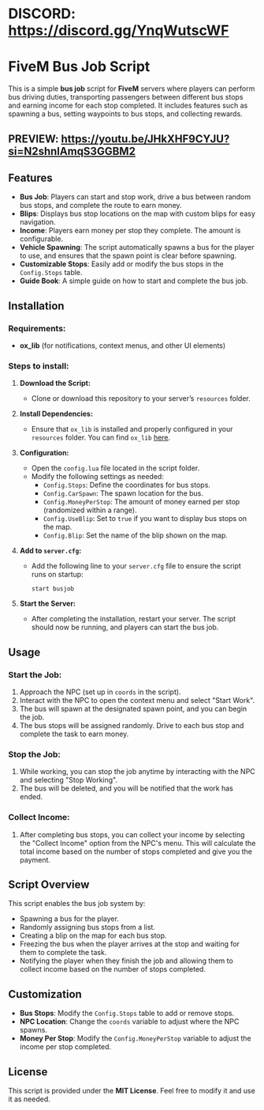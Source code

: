# DISCORD: https://discord.gg/YnqWutscWF
# FiveM Bus Job Script

This is a simple **bus job** script for **FiveM** servers where players can perform bus driving duties, transporting passengers between different bus stops and earning income for each stop completed. It includes features such as spawning a bus, setting waypoints to bus stops, and collecting rewards.

## PREVIEW: https://youtu.be/JHkXHF9CYJU?si=N2shnlAmqS3GGBM2
## Features

- **Bus Job**: Players can start and stop work, drive a bus between random bus stops, and complete the route to earn money.
- **Blips**: Displays bus stop locations on the map with custom blips for easy navigation.
- **Income**: Players earn money per stop they complete. The amount is configurable.
- **Vehicle Spawning**: The script automatically spawns a bus for the player to use, and ensures that the spawn point is clear before spawning.
- **Customizable Stops**: Easily add or modify the bus stops in the `Config.Stops` table.
- **Guide Book**: A simple guide on how to start and complete the bus job.

## Installation

### Requirements:
- **ox_lib** (for notifications, context menus, and other UI elements)

### Steps to install:

1. **Download the Script:**
   - Clone or download this repository to your server’s `resources` folder.
   
2. **Install Dependencies:**
   - Ensure that `ox_lib` is installed and properly configured in your `resources` folder. You can find `ox_lib` [here](https://github.com/overextended/ox_lib).
   
3. **Configuration:**
   - Open the `config.lua` file located in the script folder.
   - Modify the following settings as needed:
     - `Config.Stops`: Define the coordinates for bus stops.
     - `Config.CarSpawn`: The spawn location for the bus.
     - `Config.MoneyPerStop`: The amount of money earned per stop (randomized within a range).
     - `Config.UseBlip`: Set to `true` if you want to display bus stops on the map.
     - `Config.Blip`: Set the name of the blip shown on the map.

4. **Add to `server.cfg`:**
   - Add the following line to your `server.cfg` file to ensure the script runs on startup:
     ```plaintext
     start busjob
     ```

5. **Start the Server:**
   - After completing the installation, restart your server. The script should now be running, and players can start the bus job.

## Usage

### Start the Job:
1. Approach the NPC (set up in `coords` in the script).
2. Interact with the NPC to open the context menu and select "Start Work".
3. The bus will spawn at the designated spawn point, and you can begin the job.
4. The bus stops will be assigned randomly. Drive to each bus stop and complete the task to earn money.

### Stop the Job:
1. While working, you can stop the job anytime by interacting with the NPC and selecting "Stop Working".
2. The bus will be deleted, and you will be notified that the work has ended.

### Collect Income:
1. After completing bus stops, you can collect your income by selecting the "Collect Income" option from the NPC's menu. This will calculate the total income based on the number of stops completed and give you the payment.

## Script Overview

This script enables the bus job system by:
- Spawning a bus for the player.
- Randomly assigning bus stops from a list.
- Creating a blip on the map for each bus stop.
- Freezing the bus when the player arrives at the stop and waiting for them to complete the task.
- Notifying the player when they finish the job and allowing them to collect income based on the number of stops completed.

## Customization

- **Bus Stops**: Modify the `Config.Stops` table to add or remove stops.
- **NPC Location**: Change the `coords` variable to adjust where the NPC spawns.
- **Money Per Stop**: Modify the `Config.MoneyPerStop` variable to adjust the income per stop completed.

## License

This script is provided under the **MIT License**. Feel free to modify it and use it as needed.
